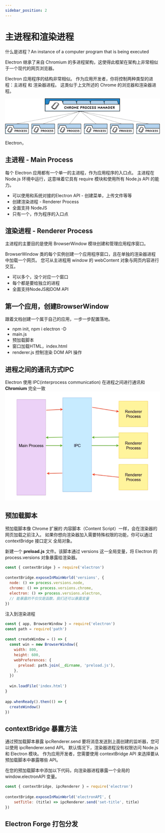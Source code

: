 ```yaml
---
sidebar_position: 2
---
```


# 主进程和渲染进程

  什么是进程？An instance of a computer program that is being executed

  Electron 继承了来自 Chromium 的多进程架构，这使得此框架在架构上非常相似于一个现代的网页浏览器。

  Electron 应用程序的结构非常相似。 作为应用开发者，你将控制两种类型的进程：主进程 和 渲染器进程。 这类似于上文所述的 Chrome 的浏览器和渲染器进程。

  ![chrome-processes](./img/chrome-processes.png)

Electron，

## 主进程 - Main Process

每个 Electron 应用都有一个单一的主进程，作为应用程序的入口点。 主进程在 Node.js 环境中运行，这意味着它具有 require 模块和使用所有 Node.js API 的能力。

- 可以使用和系统对接的Electron API - 创建菜单，上传文件等等
- 创建渲染进程 - Renderer Process
- 全面支持 NodeJS
- 只有一个，作为程序的入口点

## 渲染进程 - Renderer Process

主进程的主要目的是使用 BrowserWindow 模块创建和管理应用程序窗口。

BrowserWindow 类的每个实例创建一个应用程序窗口，且在单独的渲染器进程中加载一个网页。 您可从主进程用 window 的 webContent 对象与网页内容进行交互。

- 可以多个，没个对应一个窗口
- 每个都是要给独立的进程
- 全面支持NodeJS和DOM API

## 第一个应用，创建BrowserWindow

  跟着文档创建一个属于自己的应用，一步一步配置落地。

- npm init, npm i electron -D
- main.js
- 预加载脚本
- 窗口加载HTML，index.html
- renderer.js 控制渲染 DOM API 操作

## 进程之间的通讯方式IPC

Electron 使用 IPC(interprocess communication) 在进程之间进行通讯和 **Chromium** 完全一致
![IPC](./img/IPC_20230322163650.png)

## 预加载脚本

预加载脚本像 Chrome 扩展的 内容脚本（Content Script）一样，会在渲染器的网页加载之前注入。 如果你想向渲染器加入需要特殊权限的功能，你可以通过 contextBridge 接口定义 全局对象。

新建一个 **preload.js** 文件。该脚本通过 versions 这一全局变量，将 Electron 的 process.versions 对象暴露给渲染器。

```js
const { contextBridge } = require('electron')

contextBridge.exposeInMainWorld('versions', {
  node: () => process.versions.node,
  chrome: () => process.versions.chrome,
  electron: () => process.versions.electron,
  // 能暴露的不仅仅是函数，我们还可以暴露变量
})
```

注入到渲染进程

```js
const { app, BrowserWindow } = require('electron')
const path = require('path')

const createWindow = () => {
  const win = new BrowserWindow({
    width: 800,
    height: 600,
    webPreferences: {
      preload: path.join(__dirname, 'preload.js'),
    },
  })

  win.loadFile('index.html')
}

app.whenReady().then(() => {
  createWindow()
})
```

## contextBridge 暴露方法

通过预加载脚本暴露 ipcRenderer.send 要将消息发送到上面创建的监听器，您可以使用 ipcRenderer.send API。 默认情况下，渲染器进程没有权限访问 Node.js 和 Electron 模块。 作为应用开发者，您需要使用 contextBridge API 来选择要从预加载脚本中暴露哪些 API。

在您的预加载脚本中添加以下代码，向渲染器进程暴露一个全局的 window.electronAPI 变量。

```js
const { contextBridge, ipcRenderer } = require('electron')

contextBridge.exposeInMainWorld('electronAPI', {
    setTitle: (title) => ipcRenderer.send('set-title', title)
})
```

## Electron Forge 打包分发
